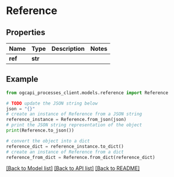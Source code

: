 # Reference


## Properties

Name | Type | Description | Notes
------------ | ------------- | ------------- | -------------
**ref** | **str** |  | 

## Example

```python
from ogcapi_processes_client.models.reference import Reference

# TODO update the JSON string below
json = "{}"
# create an instance of Reference from a JSON string
reference_instance = Reference.from_json(json)
# print the JSON string representation of the object
print(Reference.to_json())

# convert the object into a dict
reference_dict = reference_instance.to_dict()
# create an instance of Reference from a dict
reference_from_dict = Reference.from_dict(reference_dict)
```
[[Back to Model list]](../README.md#documentation-for-models) [[Back to API list]](../README.md#documentation-for-api-endpoints) [[Back to README]](../README.md)


